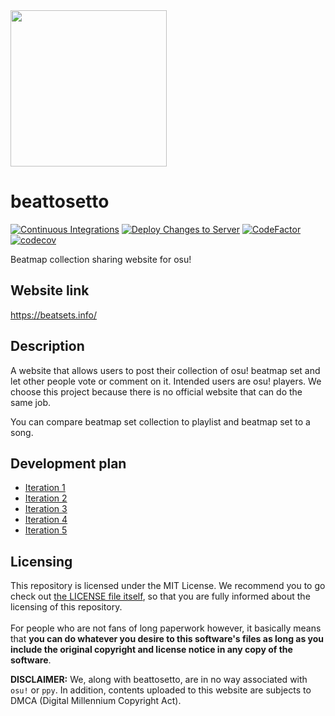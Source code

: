 <img src="https://user-images.githubusercontent.com/68165621/137478767-fca46881-d6a1-4966-aa54-d139f80bbacf.png" width="250px" height="250px">

# beattosetto

[![Continuous Integrations](https://github.com/beattosetto/beattosetto/actions/workflows/django.yml/badge.svg)](https://github.com/beattosetto/beattosetto/actions/workflows/django.yml)
[![Deploy Changes to Server](https://github.com/beattosetto/beattosetto/actions/workflows/deploy.yml/badge.svg)](https://github.com/beattosetto/beattosetto/actions/workflows/deploy.yml)
[![CodeFactor](https://www.codefactor.io/repository/github/beattosetto/beattosetto/badge)](https://www.codefactor.io/repository/github/beattosetto/beattosetto)
[![codecov](https://codecov.io/gh/beattosetto/beattosetto/branch/main/graph/badge.svg?token=52ELB7G2ES)](https://codecov.io/gh/beattosetto/beattosetto)

Beatmap collection sharing website for osu!

## Website link
https://beatsets.info/  

## Description
A website that allows users to post their collection of osu! beatmap set and let other people vote or comment on it. Intended users are osu! players. We choose this project because there is no official website that can do the same job.

You can compare beatmap set collection to playlist and beatmap set to a song.

## Development plan
- [Iteration 1](../../wiki/Iteration-1)   
- [Iteration 2](../../wiki/Iteration-2)
- [Iteration 3](../../wiki/Iteration-3)
- [Iteration 4](../../wiki/Iteration-4)
- [Iteration 5](../../wiki/Iteration-5)

## Licensing
This repository is licensed under the MIT License. We recommend you to go check out [the LICENSE file itself](LICENSE), 
so that you are fully informed about the licensing of this repository. <br/><br/>For people who are not fans of long paperwork 
however, it basically means that **you can do whatever you desire to this software's files as long as you include the 
original copyright and license notice in any copy of the software**.

**DISCLAIMER:** We, along with beattosetto, are in no way associated with `osu!` or `ppy`. In addition, contents
uploaded to this website are subjects to DMCA (Digital Millennium Copyright Act).
